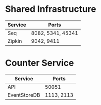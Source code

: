 ﻿# Shared Infrastructure

| Service | Ports             |
|---------|-------------------|
| Seq     | 8082, 5341, 45341 |
| Zipkin  | 9042, 9411        |

# Counter Service

| Service      | Ports      |
|--------------|------------|
| API          | 50051      |
| EventStoreDB | 1113, 2113 |